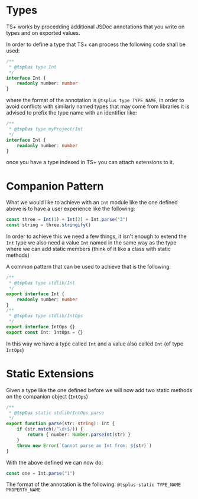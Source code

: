 # Types

TS+ works by procedding additional JSDoc annotations that you write on types and on exported values.

In order to define a type that TS+ can process the following code shall be used:

```ts
/**
 * @tsplus type Int
 */
interface Int {
    readonly number: number
}
```

where the format of the annotation is `@tsplus type TYPE_NAME`, in order to avoid conflicts with similarly named types that may come from libraries it is advised to prefix the type name with an identifier like:

```ts
/**
 * @tsplus type myProject/Int
 */
interface Int {
    readonly number: number
}
```

once you have a type indexed in TS+ you can attach extensions to it.

# Companion Pattern

What we would like to achieve with an `Int` module like the one defined above is to have a user experience like the following:

```ts
const three = Int(1) + Int(2) + Int.parse("3")
const string = three.stringify()
```

In order to achieve this we need a few things, it isn't enough to extend the `Int` type we also need a value `Int` named in the same way as the type where we can add static members (think of it like a class with static methods)

A common pattern that can be used to achieve that is the following:

```ts
/**
 * @tsplus type stdlib/Int
 */
export interface Int {
    readonly number: number
}
/**
 * @tsplus type stdlib/IntOps
 */
export interface IntOps {}
export const Int: IntOps = {}
```

In this way we have a type called `Int` and a value also called `Int` (of type `IntOps`)

# Static Extensions

Given a type like the one defined before we will now add two static methods on the companion object (`IntOps`)

```ts
/**
 * @tsplus static stdlib/IntOps parse
 */
export function parse(str: string): Int {
    if (str.match(/^\d+$/)) {
        return { number: Number.parseInt(str) }
    }
    throw new Error(`Cannot parse an Int from: ${str}`)
}
```

With the above defined we can now do:

```ts
const one = Int.parse("1")
```

The format of the annotation is the following: `@tsplus static TYPE_NAME PROPERTY_NAME`
